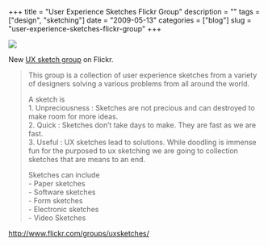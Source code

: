 +++
title = "User Experience Sketches Flickr Group"
description = ""
tags = ["design", "sketching"]
date = "2009-05-13"
categories = ["blog"]
slug = "user-experience-sketches-flickr-group"
+++



  <div class="notebook-screenshot"><a href="http://www.flickr.com/groups/uxsketches/"><img src="//konigi.com/media/bluga/wt4a0ab3bf6238e_0.jpg"/></a></div><p>New <a href="http://www.flickr.com/groups/uxsketches/">UX sketch group</a> on Flickr. </p>
<blockquote><p>This group is a collection of user experience sketches from a variety of designers solving a various problems from all around the world.</p>
<p>A sketch is<br />
1. Unpreciousness : Sketches are not precious and can destroyed to make room for more ideas.<br />
2. Quick : Sketches don’t take days to make. They are fast as we are fast.<br />
3. Useful : UX sketches lead to solutions. While doodling is immense fun for the purposed to ux sketching we are going to collection sketches that are means to an end.</p>
<p>Sketches can include<br />
- Paper sketches<br />
- Software sketches<br />
- Form sketches<br />
- Electronic sketches<br />
- Video Sketches
</p></blockquote>
    
  <a href="http://www.flickr.com/groups/uxsketches/">http://www.flickr.com/groups/uxsketches/</a>
